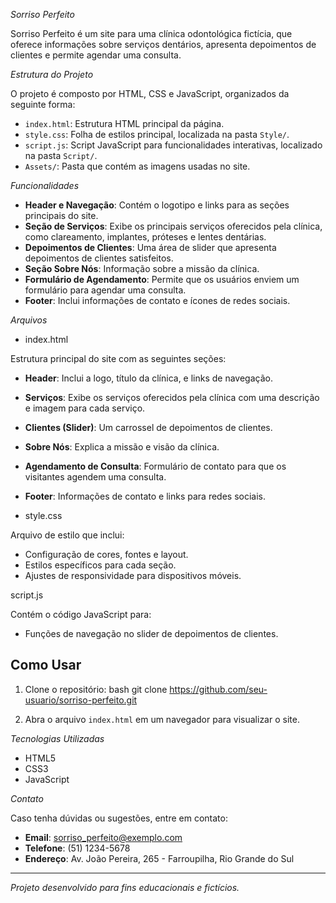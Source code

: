 *Sorriso Perfeito*

Sorriso Perfeito é um site para uma clínica odontológica fictícia, que oferece informações sobre serviços dentários, apresenta depoimentos de clientes e permite agendar uma consulta. 

*Estrutura do Projeto*

O projeto é composto por HTML, CSS e JavaScript, organizados da seguinte forma:

- `index.html`: Estrutura HTML principal da página.
- `style.css`: Folha de estilos principal, localizada na pasta `Style/`.
- `script.js`: Script JavaScript para funcionalidades interativas, localizado na pasta `Script/`.
- `Assets/`: Pasta que contém as imagens usadas no site.

*Funcionalidades*

- **Header e Navegação**: Contém o logotipo e links para as seções principais do site.
- **Seção de Serviços**: Exibe os principais serviços oferecidos pela clínica, como clareamento, implantes, próteses e lentes dentárias.
- **Depoimentos de Clientes**: Uma área de slider que apresenta depoimentos de clientes satisfeitos.
- **Seção Sobre Nós**: Informação sobre a missão da clínica.
- **Formulário de Agendamento**: Permite que os usuários enviem um formulário para agendar uma consulta.
- **Footer**: Inclui informações de contato e ícones de redes sociais.

*Arquivos*

- index.html

Estrutura principal do site com as seguintes seções:
- **Header**: Inclui a logo, título da clínica, e links de navegação.
- **Serviços**: Exibe os serviços oferecidos pela clínica com uma descrição e imagem para cada serviço.
- **Clientes (Slider)**: Um carrossel de depoimentos de clientes.
- **Sobre Nós**: Explica a missão e visão da clínica.
- **Agendamento de Consulta**: Formulário de contato para que os visitantes agendem uma consulta.
- **Footer**: Informações de contato e links para redes sociais.

- style.css

Arquivo de estilo que inclui:
- Configuração de cores, fontes e layout.
- Estilos específicos para cada seção.
- Ajustes de responsividade para dispositivos móveis.

script.js

Contém o código JavaScript para:
- Funções de navegação no slider de depoimentos de clientes.

## Como Usar

1. Clone o repositório:
   bash
   git clone https://github.com/seu-usuario/sorriso-perfeito.git
   
2. Abra o arquivo `index.html` em um navegador para visualizar o site.

*Tecnologias Utilizadas*

- HTML5
- CSS3
- JavaScript

*Contato*

Caso tenha dúvidas ou sugestões, entre em contato:
- **Email**: sorriso_perfeito@exemplo.com
- **Telefone**: (51) 1234-5678
- **Endereço**: Av. João Pereira, 265 - Farroupilha, Rio Grande do Sul

---

*Projeto desenvolvido para fins educacionais e fictícios.*
